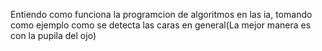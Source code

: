 Entiendo como funciona la programcion de algoritmos en las ia, tomando como ejemplo como se detecta las caras en general(La mejor manera es con la pupila del ojo)
